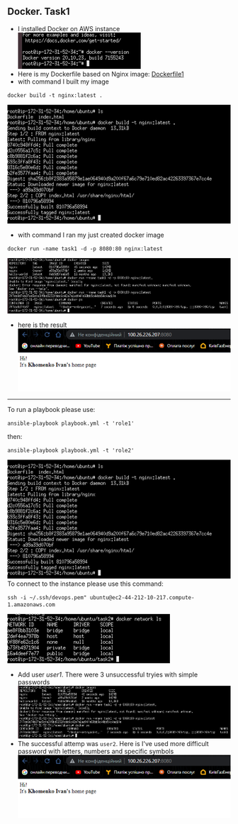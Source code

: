Docker. Task1 <br>
----------------------------------------------
- I installed Docker on AWS instance
![image](img/1.png)
- Here is my Dockerfile based on Nginx image: [Dockerfile1](Dockerfile1)
- with command I built my image
```
docker build -t nginx:latest .
```
![image](img/2.png)
- with command I ran my just created docker image
```
docker run -name task1 -d -p 8080:80 nginx:latest 
```
![image](img/3.png) </br>
- here is the result 
![image](img/4.png)
----------------------------------------------

To run a playbook please use:
```
ansible-playbook playbook.yml -t 'role1'
```
then: 
```
ansible-playbook playbook.yml -t 'role2'
```
![image](img/2.png)
<br>
To connect to the instance please use this command:
```
ssh -i ~/.ssh/devops.pem" ubuntu@ec2-44-212-10-217.compute-1.amazonaws.com
```
![image](img/5.png)
<br>
- Add user <i>user1</i>. There were 3 unsuccessful tryies with simple passwords
![image](img/3.png)
- The successful attemp was `user2`. Here is I've used more difficult password with letters, numbers and specific symbols
![image](img/4.png)
